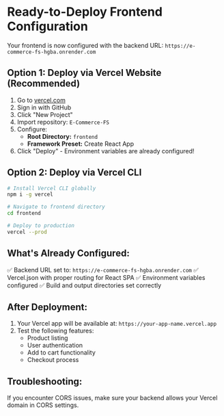 # Ready-to-Deploy Frontend Configuration

Your frontend is now configured with the backend URL: `https://e-commerce-fs-hgba.onrender.com`

## Option 1: Deploy via Vercel Website (Recommended)
1. Go to [vercel.com](https://vercel.com)
2. Sign in with GitHub
3. Click "New Project"
4. Import repository: `E-Commerce-FS`
5. Configure:
   - **Root Directory:** `frontend`
   - **Framework Preset:** Create React App
6. Click "Deploy" - Environment variables are already configured!

## Option 2: Deploy via Vercel CLI
```bash
# Install Vercel CLI globally
npm i -g vercel

# Navigate to frontend directory
cd frontend

# Deploy to production
vercel --prod
```

## What's Already Configured:
✅ Backend URL set to: `https://e-commerce-fs-hgba.onrender.com`
✅ Vercel.json with proper routing for React SPA
✅ Environment variables configured
✅ Build and output directories set correctly

## After Deployment:
1. Your Vercel app will be available at: `https://your-app-name.vercel.app`
2. Test the following features:
   - Product listing
   - User authentication
   - Add to cart functionality
   - Checkout process

## Troubleshooting:
If you encounter CORS issues, make sure your backend allows your Vercel domain in CORS settings.

